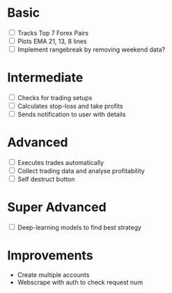    <H1>Basic</H1> 
        <input type="checkbox">
        <label> Tracks Top 7 Forex Pairs</label><br>
        <input type="checkbox">
        <label> Plots EMA 21, 13, 8 lines</label><br>
        <input type="checkbox">
        <label> Implement rangebreak by removing weekend data?</label><br>
   <H1>Intermediate</H1>
        <input type="checkbox">
        <label> Checks for trading setups</label><br>
        <input type="checkbox">
        <label> Calculates stop-loss and take profits</label><br>
        <input type="checkbox">
        <label> Sends notification to user with details</label><br>
    <H1>Advanced</H1>
        <input type="checkbox">
        <label> Executes trades automatically</label><br>
        <input type="checkbox">
        <label> Collect trading data and analyse profitability</label><br>
        <input type="checkbox">
        <label> Self destruct button</label><br>
    <H1>Super Advanced</H1>
        <input type="checkbox">
        <label> Deep-learning models to find best strategy</label><br>
    <H1>Improvements</H1>
    <ul>
    <li>Create multiple accounts</li>
    <li>Webscrape with auth to check request num</li>
    </ul>
